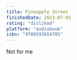 ```yaml
---
title: Pineapple Street
finishedDate: 2023-07-01
rating: "disliked"
platform: "audiobook"
isbn: "9780593654705"
---
```


Not for me
